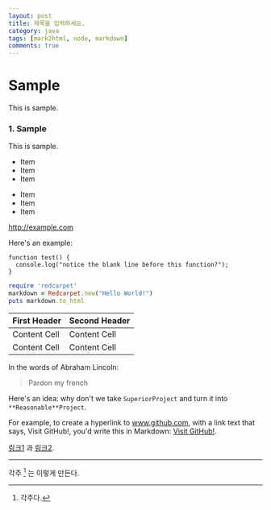 ```yaml
---
layout: post
title: 제목을 입력하세요.
category: java
tags: [mark2html, node, markdown]
comments: true
---
```


# Sample
This is sample.

### 1. Sample
This is sample.

* Item
* Item
* Item

- Item
- Item
- Item

http://example.com


Here's an example:

```
function test() {
  console.log("notice the blank line before this function?");
}
```

```ruby
require 'redcarpet'
markdown = Redcarpet.new("Hello World!")
puts markdown.to_html
```

| First Header  | Second Header |
| ------------- | ------------- |
| Content Cell  | Content Cell  |
| Content Cell  | Content Cell  |


In the words of Abraham Lincoln:

> Pardon my french

Here's an idea: why don't we take `SuperiorProject` and turn it into `**Reasonable**Project`.

For example, to create a hyperlink to www.github.com, with a link text that says, Visit GitHub!, you'd write this in Markdown: [Visit GitHub!](https://www.github.com).

[링크1][1] 과 [링크2][2].

---
[1]: http://example.com/ "링크제목1"
[2]: http://example.org/ "링크제목2"

각주 [^1] 는 이렇게 만든다.

[^1]: 각주다.
